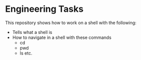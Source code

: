 #	Engineering Tasks

This repository shows how to work on a shell with the following:
- Tells what a shell is 
- How to navigate in a shell with these commands
	- cd
	- pwd
	- ls etc. 
